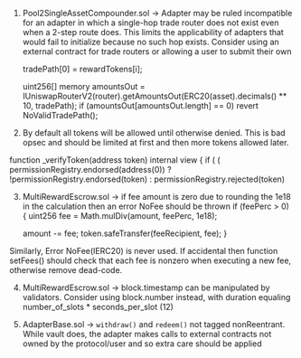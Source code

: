 1. Pool2SingleAssetCompounder.sol -> Adapter may be ruled incompatible for an adapter in which a single-hop trade router does not exist even
when a 2-step route does. This limits the applicability of adapters that would fail to initialize because no such hop exists. Consider
using an external contract for trade routers or allowing a user to submit their own

      tradePath[0] = rewardTokens[i];

      uint256[] memory amountsOut = IUniswapRouterV2(router).getAmountsOut(ERC20(asset).decimals() ** 10, tradePath);
      if (amountsOut[amountsOut.length] == 0) revert NoValidTradePath();


2. By default all tokens will be allowed until otherwise denied. This is bad opsec and should be limited at first and then more tokens
allowed later.

function _verifyToken(address token) internal view {
    if (
      (
        permissionRegistry.endorsed(address(0))
          ? !permissionRegistry.endorsed(token)
          : permissionRegistry.rejected(token)
      


3. MultiRewardEscrow.sol -> if fee amount is zero due to rounding the 1e18 in the calculation then an error NoFee should be thrown
 if (feePerc > 0) {
      uint256 fee = Math.mulDiv(amount, feePerc, 1e18);

      amount -= fee;
      token.safeTransfer(feeRecipient, fee);
    }

Similarly, Error NoFee(IERC20) is never used. If accidental then function setFees() should check that each fee is nonzero when executing a new fee, otherwise remove dead-code.



4. MultiRewardEscrow.sol -> block.timestamp can be manipulated by validators. Consider using block.number instead, with
duration equaling number_of_slots * seconds_per_slot (12)

5. AdapterBase.sol -> `withdraw()` and `redeem()` not tagged nonReentrant. While vault does, the adapter makes calls to external contracts
not owned by the protocol/user and so extra care should be applied









